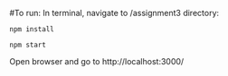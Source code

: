 #To run:
In terminal, navigate to /assignment3 directory:

`npm install`

`npm start`

Open browser and go to http://localhost:3000/